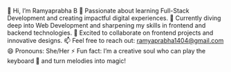 👋 Hi, I’m Ramyaprabha B
👀 Passionate about learning Full-Stack Development and creating impactful digital experiences.
🌱 Currently diving deep into Web Development and sharpening my skills in frontend and backend technologies.
💞️ Excited to collaborate on frontend projects and innovative designs.
📫 Feel free to reach out: ramyaprabha1404@gmail.com
😄 Pronouns: She/Her
⚡ Fun fact: I’m a creative soul who can play the keyboard 🎹 and turn melodies into magic!

<!---
ramyaprabhab/ramyaprabhab is a ✨ special ✨ repository because its `README.md` (this file) appears on your GitHub profile.
You can click the Preview link to take a look at your changes.
--->
